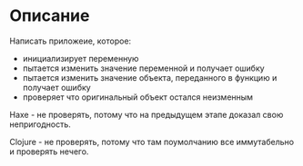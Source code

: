 # Описание
Написать приложеие, которое:
- инициализирует переменную
- пытается изменить значение переменной и получает ошибку
- пытается изменить значение объекта, переданного в функцию и получает ошибку
- проверяет что оригинальный объект остался неизменным

Haxe - не проверять, потому что на предыдущем этапе доказал свою непригодность.

Clojure - не проверять, потому что там поумолчанию все иммутабельно и проверять нечего.
